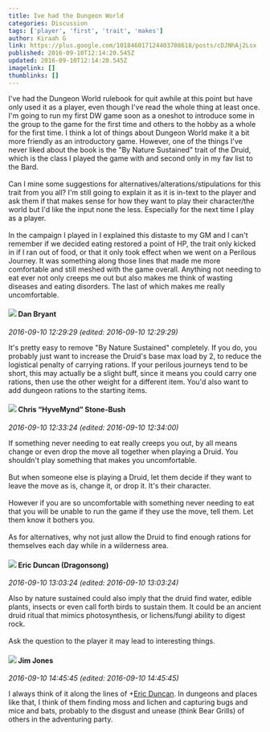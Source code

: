 ```yaml
---
title: Ive had the Dungeon World
categories: Discussion
tags: ['player', 'first', 'trait', 'makes']
author: Kiraah G
link: https://plus.google.com/101846017124403708618/posts/cDJNhAj2Lsx
published: 2016-09-10T12:14:20.545Z
updated: 2016-09-10T12:14:20.545Z
imagelink: []
thumblinks: []
---
```


I&#39;ve had the Dungeon World rulebook for quit awhile at this point but have only used it as a player, even though I&#39;ve read the whole thing at least once. I&#39;m going to run my first DW game soon as a oneshot to introduce some in the group to the game for the first time and others to the hobby as a whole for the first time. I think a lot of things about Dungeon World make it a bit more friendly as an introductory game. However, one of the things I&#39;ve never liked about the book is the &quot;By Nature Sustained&quot; trait of the Druid, which is the class I played the game with and second only in my fav list to the Bard. <br /><br />Can I mine some suggestions for alternatives/alterations/stipulations for this trait from you all? I&#39;m still going to explain it as it is in-text to the player and ask them if that makes sense for how they want to play their character/the world but I&#39;d like the input none the less. Especially for the next time I play as a player.<br /><br />In the campaign I played in I explained this distaste to my GM and I can&#39;t remember if we decided eating restored a point of HP, the trait only kicked in if I ran out of food, or that it only took effect when we went on a Perilous Journey. It was something along those lines that made me more comfortable and still meshed with the game overall. Anything not needing to eat ever not only creeps me out but also makes me think of wasting diseases and eating disorders. The last of which makes me really uncomfortable. 
<div id='comment z12judr4hyftvnkqm04cjpuysmbkflwjalg0k'>
  <h4><img src='{{site.baseurl}}//images/avatars/104561179674739270437_photo.jpg'> Dan Bryant</h4>
      <p><cite>2016-09-10 12:29:29 (edited: 2016-09-10 12:29:29)</cite></p>
        <p>It&#39;s pretty easy to remove &quot;By Nature Sustained&quot; completely.  If you do, you probably just want to increase the Druid&#39;s base max load by 2, to reduce the logistical penalty of carrying rations.  If your perilous journeys tend to be short, this may actually be a slight buff, since it means you could carry one rations, then use the other weight for a different item.  You&#39;d also want to add dungeon rations to the starting items.</p>
</div>
        

<div id='comment z12judr4hyftvnkqm04cjpuysmbkflwjalg0k'>
  <h4><img src='{{site.baseurl}}//images/avatars/108053817066303198241_photo.jpg'> Chris “HyveMynd” Stone-Bush</h4>
      <p><cite>2016-09-10 12:33:24 (edited: 2016-09-10 12:34:00)</cite></p>
        <p>If something never needing to eat really creeps you out, by all means change or even drop the move all together when playing a Druid. You shouldn&#39;t play something that makes you uncomfortable.<br /><br />But when someone else is playing a Druid, let them decide if they want to leave the move as is, change it, or drop it. It&#39;s their character.<br /><br />However if you are so uncomfortable with something never needing to eat that you will be unable to run the game if they use the move, tell them. Let them know it bothers you.<br /><br />As for alternatives, why not just allow the Druid to find enough rations for themselves each day while in a wilderness area.</p>
</div>
        

<div id='comment z12judr4hyftvnkqm04cjpuysmbkflwjalg0k'>
  <h4><img src='{{site.baseurl}}//images/avatars/109931133667795594746_photo.jpg'> Eric Duncan (Dragonsong)</h4>
      <p><cite>2016-09-10 13:03:24 (edited: 2016-09-10 13:03:24)</cite></p>
        <p>Also by nature sustained could also imply that the druid find water, edible plants, insects or even call forth birds to sustain them. It could be an ancient druid ritual that mimics photosynthesis, or lichens/fungi ability to digest rock.<br /><br />Ask the question to the player it may lead to interesting things.</p>
</div>
        

<div id='comment z12judr4hyftvnkqm04cjpuysmbkflwjalg0k'>
  <h4><img src='{{site.baseurl}}//images/avatars/114075227630675466545_photo.jpg'> Jim Jones</h4>
      <p><cite>2016-09-10 14:45:45 (edited: 2016-09-10 14:45:45)</cite></p>
        <p>I always think of it along the lines of <span class="proflinkWrapper"><span class="proflinkPrefix">+</span><a class="proflink" href="https://plus.google.com/109931133667795594746" oid="109931133667795594746">Eric Duncan</a></span>​. In dungeons and places like that, I think of them finding moss and lichen and capturing bugs and mice and bats, probably to the disgust and unease (think Bear Grills) of others in the adventuring party.</p>
</div>
        